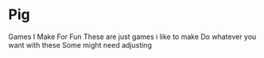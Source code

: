 # Pig
Games I Make For Fun
These are just games i like to make 
Do whatever you want with these 
Some might need adjusting
